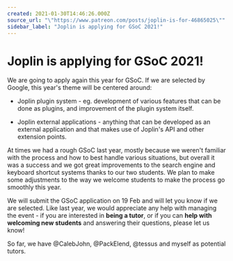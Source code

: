 ```yaml
---
created: 2021-01-30T14:46:26.000Z
source_url: "\"https://www.patreon.com/posts/joplin-is-for-46865025\""
sidebar_label: "Joplin is applying for GSoC 2021!"
---
```


# Joplin is applying for GSoC 2021!

We are going to apply again this year for GSoC. If we are selected by Google, this year's theme will be centered around:

- Joplin plugin system - eg. development of various features that can be done as plugins, and improvement of the plugin system itself.

- Joplin external applications - anything that can be developed as an external application and that makes use of Joplin's API and other extension points.

At times we had a rough GSoC last year, mostly because we weren't familiar with the process and how to best handle various situations, but overall it was a success and we got great improvements to the search engine and keyboard shortcut systems thanks to our two students. We plan to make some adjustments to the way we welcome students to make the process go smoothly this year.

We will submit the GSoC application on 19 Feb and will let you know if we are selected. Like last year, we would appreciate any help with managing the event - if you are interested in **being a tutor**, or if you can **help with welcoming new students** and answering their questions, please let us know!

So far, we have @CalebJohn, @PackElend, @tessus and myself as potential tutors.